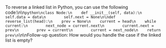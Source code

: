 To reverse a linked list in Python, you can use the following code:\n\n```python\nclass Node:\n    def __init__(self, data):\n        self.data = data\n        self.next = None\n\ndef reverse_list(head):\n    prev = None\n    current = head\n    while current:\n        next_node = current.next\n        current.next = prev\n        prev = current\n        current = next_node\n    return prev\n```\n\nFollow-up question: How would you handle the case if the linked list is empty?